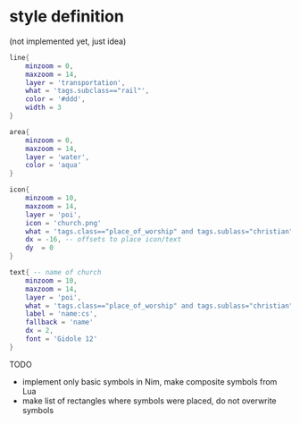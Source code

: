 # style definition

(not implemented yet, just idea)

```lua
line{
    minzoom = 0,
    maxzoom = 14,
    layer = 'transportation',
    what = 'tags.subclass=="rail"',
    color = '#ddd',
    width = 3
}

area{
    minzoom = 0,
    maxzoom = 14,
    layer = 'water',
    color = 'aqua'
}

icon{
    minzoom = 10,
    maxzoom = 14,
    layer = 'poi',
    icon = 'church.png'
    what = 'tags.class=="place_of_worship" and tags.sublass="christian"'
    dx = -16, -- offsets to place icon/text 
    dy  = 0
}

text{ -- name of church
    minzoom = 10,
    maxzoom = 14,
    layer = 'poi',
    what = 'tags.class=="place_of_worship" and tags.sublass="christian"'
    label = 'name:cs',
    fallback = 'name'
    dx = 2,
    font = 'Gidole 12'
}
```

TODO

- implement only basic symbols in Nim, make composite symbols from Lua
- make list of rectangles where symbols were placed, do not overwrite symbols